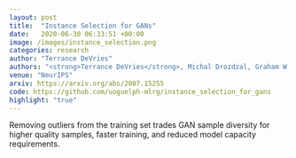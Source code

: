 ```yaml
---
layout: post
title:  "Instance Selection for GANs"
date:   2020-06-30 06:33:51 +00:00
image: /images/instance_selection.png
categories: research
author: "Terrance DeVries"
authors: "<strong>Terrance DeVries</strong>, Michal Drozdzal, Graham W. Taylor"
venue: "NeurIPS"
arxiv: https://arxiv.org/abs/2007.15255
code: https://github.com/uoguelph-mlrg/instance_selection_for_gans
highlight: "true"
---
```

Removing outliers from the training set trades GAN sample diversity for higher quality samples, faster training, and reduced model capacity requirements.